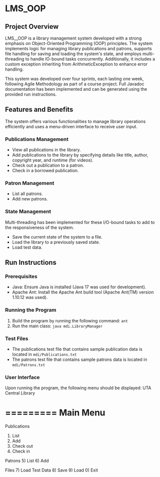 # LMS_OOP

## Project Overview
LMS__OOP is a library management system developed with a strong emphasis on Object-Oriented Programming (OOP) principles. The system implements logic for managing library publications and patrons, supports file handling for saving and loading the system's state, and employs multi-threading to handle IO-bound tasks concurrently. Additionally, it includes a custom exception inheriting from ArithmeticException to enhance error handling.

This system was developed over four sprints, each lasting one week, following Agile Methodology as part of a course project. Full Javadoc documentation has been implemented and can be generated using the provided run instructions.

## Features and Benefits
The system offers various functionalities to manage library operations efficiently and uses a menu-driven interface to receive user input.

### Publications Management
+ View all publications in the library.
+ Add publications to the library by specifying details like title, author, copyright year, and runtime (for videos).
+ Check out a publication to a patron.
+ Check in a borrowed publication.  
### Patron Management
+ List all patrons.
+ Add new patrons. 
### State Management
Multi-threading has been implemented for these I/O-bound tasks to add to the responsiveness of the system.
+ Save the current state of the system to a file.
+ Load the library to a previously saved state.
+ Load test data.

## Run Instructions

### Prerequisites
+ Java: Ensure Java is installed (Java 17 was used for development).
+ Apache Ant: Install the Apache Ant build tool (Apache Ant(TM) version 1.10.12 was used).
### Running the Program
1. Build the program by running the following command:
   `ant`
2. Run the main class:
   `java mdi.LibraryManager`
### Test Files
+ The publications test file that contains sample publication data is located in `mdi/Publications.txt`
+ The patrons test file that contains sample patrons data is located in `mdi/Patrons.txt`

### User Interface
Upon running the program, the following menu should be displayed:
UTA Central Library

=========
Main Menu
=========

Publications
1) List
2) Add
3) Check out
4) Check in

Patrons
5) List
6) Add

Files
7) Load Test Data
8) Save
9) Load
0) Exit

